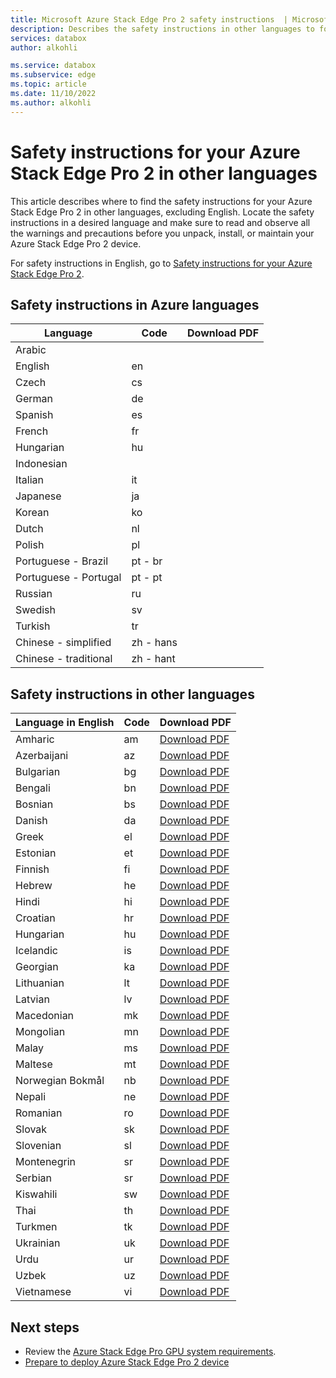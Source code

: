 ```yaml
---
title: Microsoft Azure Stack Edge Pro 2 safety instructions  | Microsoft Docs
description: Describes the safety instructions in other languages to follow while installing Azure Stack Edge Pro 2 device.
services: databox
author: alkohli

ms.service: databox
ms.subservice: edge
ms.topic: article
ms.date: 11/10/2022
ms.author: alkohli
---
```

# Safety instructions for your Azure Stack Edge Pro 2 in other languages

This article describes where to find the safety instructions for your Azure Stack Edge Pro 2 in other languages, excluding English. Locate the safety instructions in a desired language and make sure to read and observe all the warnings and precautions before you unpack, install, or maintain your Azure Stack Edge Pro 2 device.

For safety instructions in English, go to [Safety instructions for your Azure Stack Edge Pro 2](./azure-stack-edge-pro-2-safety.md).

## Safety instructions in Azure languages

|Language              |Code     |Download PDF|
|----------------------|---------|---------|
|Arabic                |         |         |
|English               |en       |         |
|Czech                 |cs       |         |
|German                |de       |         |
|Spanish               |es       |         |
|French                |fr       |         |
|Hungarian             |hu       |         |
|Indonesian            |         |         |
|Italian               |it       |         |
|Japanese              |ja       |         |
|Korean                |ko       |         |
|Dutch                 |nl       |         |
|Polish                |pl       |         |
|Portuguese - Brazil   |pt - br  |         |
|Portuguese - Portugal |pt - pt  |         |
|Russian               |ru       |         |
|Swedish               |sv       |         |
|Turkish               |tr       |         |
|Chinese - simplified  |zh - hans|         |
|Chinese - traditional |zh - hant|         |

## Safety instructions in other languages

|Language in English |Code | Download PDF |
|--------------------|-----|--------------|
| Amharic             | am   | [Download PDF](https://asedocs.blob.core.windows.net/safety-documentation/MicrosoftAzureStackEdgePro2_SafetyGuide_Amharic_RevA_5-25-2022.pdf)     |
| Azerbaijani         | az   | [Download PDF](https://asedocs.blob.core.windows.net/safety-documentation/MicrosoftAzureStackEdgePro2_SafetyGuide_Azerbaijani_RevA_5-25-2022.pdf) |
| Bulgarian           | bg   | [Download PDF](https://asedocs.blob.core.windows.net/safety-documentation/MicrosoftAzureStackEdgePro2_SafetyGuide_Bulgarian_RevA_5-25-2022.pdf)   |
| Bengali             | bn   | [Download PDF](https://asedocs.blob.core.windows.net/safety-documentation/MicrosoftAzureStackEdgePro2_SafetyGuide_Bengali_RevA_5-25-2022.pdf)     |
| Bosnian             | bs   | [Download PDF](https://asedocs.blob.core.windows.net/safety-documentation/MicrosoftAzureStackEdgePro2_SafetyGuide_Bosnian_RevA_5-25-2022.pdf)     |
| Danish              | da   | [Download PDF](https://asedocs.blob.core.windows.net/safety-documentation/MicrosoftAzureStackEdgePro2_SafetyGuide_Danish_RevA_5-25-2022.pdf)      |
| Greek               | el   | [Download PDF](https://asedocs.blob.core.windows.net/safety-documentation/MicrosoftAzureStackEdgePro2_SafetyGuide_Greek_RevA_5-25-2022.pdf)       |
| Estonian            | et   | [Download PDF](https://asedocs.blob.core.windows.net/safety-documentation/MicrosoftAzureStackEdgePro2_SafetyGuide_Estonian_RevA_5-25-2022.pdf)    |
| Finnish             | fi   | [Download PDF](https://asedocs.blob.core.windows.net/safety-documentation/MicrosoftAzureStackEdgePro2_SafetyGuide_Finnish_RevA_5-25-2022.pdf)     |
| Hebrew              | he   | [Download PDF](https://asedocs.blob.core.windows.net/safety-documentation/MicrosoftAzureStackEdgePro2_SafetyGuide_Hebrew_RevA_5-25-2022.pdf)      |
| Hindi               | hi   | [Download PDF](https://asedocs.blob.core.windows.net/safety-documentation/MicrosoftAzureStackEdgePro2_SafetyGuide_Hindi_RevA_5-25-2022.pdf)       |
| Croatian            | hr   | [Download PDF](https://asedocs.blob.core.windows.net/safety-documentation/MicrosoftAzureStackEdgePro2_SafetyGuide_Croatian_RevA_5-25-2022.pdf)    |
| Hungarian           | hu   | [Download PDF](https://asedocs.blob.core.windows.net/safety-documentation/MicrosoftAzureStackEdgePro2_SafetyGuide_Hungarian_RevA_5-25-2022.pdf)   |
| Icelandic           | is   | [Download PDF](https://asedocs.blob.core.windows.net/safety-documentation/MicrosoftAzureStackEdgePro2_SafetyGuide_Icelandic_RevA_5-25-2022.pdf)   |
| Georgian            | ka   | [Download PDF](https://asedocs.blob.core.windows.net/safety-documentation/MicrosoftAzureStackEdgePro2_SafetyGuide_Georgian_RevA_5-25-2022.pdf)    |
| Lithuanian          | lt   | [Download PDF](https://asedocs.blob.core.windows.net/safety-documentation/MicrosoftAzureStackEdgePro2_SafetyGuide_Lithuanian_RevA_5-25-2022.pdf)  |
| Latvian             | lv   | [Download PDF](https://asedocs.blob.core.windows.net/safety-documentation/MicrosoftAzureStackEdgePro2_SafetyGuide_Latvian_RevA_5-25-2022.pdf)     |
| Macedonian          | mk   | [Download PDF](https://asedocs.blob.core.windows.net/safety-documentation/MicrosoftAzureStackEdgePro2_SafetyGuide_Macedonian_RevA_5-25-2022.pdf)  |
| Mongolian           | mn   | [Download PDF](https://asedocs.blob.core.windows.net/safety-documentation/MicrosoftAzureStackEdgePro2_SafetyGuide_Mongolian_RevA_5-25-2022.pdf)   |
| Malay               | ms   | [Download PDF](https://asedocs.blob.core.windows.net/safety-documentation/MicrosoftAzureStackEdgePro2_SafetyGuide_Malay_RevA_5-25-2022.pdf)       |
| Maltese             | mt   | [Download PDF](https://asedocs.blob.core.windows.net/safety-documentation/MicrosoftAzureStackEdgePro2_SafetyGuide_Maltese_RevA_5-25-2022.pdf)     |
| Norwegian Bokmål    | nb   | [Download PDF](https://asedocs.blob.core.windows.net/safety-documentation/MicrosoftAzureStackEdgePro2_SafetyGuide_Norwegian_RevA_5-25-2022.pdf)   |
| Nepali              | ne   | [Download PDF](https://asedocs.blob.core.windows.net/safety-documentation/MicrosoftAzureStackEdgePro2_SafetyGuide_Nepali_RevA_5-25-2022.pdf)      |
| Romanian            | ro   | [Download PDF](https://asedocs.blob.core.windows.net/safety-documentation/MicrosoftAzureStackEdgePro2_SafetyGuide_Romanian_RevA_5-25-2022.pdf)    |
| Slovak              | sk   | [Download PDF](https://asedocs.blob.core.windows.net/safety-documentation/MicrosoftAzureStackEdgePro2_SafetyGuide_Slovak_RevA_5-25-2022.pdf)      |
| Slovenian           | sl   | [Download PDF](https://asedocs.blob.core.windows.net/safety-documentation/MicrosoftAzureStackEdgePro2_SafetyGuide_Slovenian_RevA_5-25-2022.pdf)   |
| Montenegrin         | sr   | [Download PDF](https://asedocs.blob.core.windows.net/safety-documentation/MicrosoftAzureStackEdgePro2_SafetyGuide_Montenegrin_RevA_5-25-2022.pdf) |
| Serbian             | sr   | [Download PDF](https://asedocs.blob.core.windows.net/safety-documentation/MicrosoftAzureStackEdgePro2_SafetyGuide_Serbian_RevA_5-25-2022.pdf)     |
| Kiswahili           | sw   | [Download PDF](https://asedocs.blob.core.windows.net/safety-documentation/MicrosoftAzureStackEdgePro2_SafetyGuide_Kiswahili_RevA_5-25-2022.pdf)   |
| Thai                | th   | [Download PDF](https://asedocs.blob.core.windows.net/safety-documentation/MicrosoftAzureStackEdgePro2_SafetyGuide_Thai_RevA_5-25-2022.pdf)        |
| Turkmen             | tk   | [Download PDF](https://asedocs.blob.core.windows.net/safety-documentation/MicrosoftAzureStackEdgePro2_SafetyGuide_Turkmen_RevA_5-25-2022.pdf)     |
| Ukrainian           | uk   | [Download PDF](https://asedocs.blob.core.windows.net/safety-documentation/MicrosoftAzureStackEdgePro2_SafetyGuide_Ukrainian_RevA_5-25-2022.pdf)   |
| Urdu                | ur   | [Download PDF](https://asedocs.blob.core.windows.net/safety-documentation/MicrosoftAzureStackEdgePro2_SafetyGuide_Urdu_RevA_5-25-2022.pdf)        |
| Uzbek               | uz   | [Download PDF](https://asedocs.blob.core.windows.net/safety-documentation/MicrosoftAzureStackEdgePro2_SafetyGuide_Uzbek_RevA_5-25-2022.pdf)       |
| Vietnamese          | vi   | [Download PDF](https://asedocs.blob.core.windows.net/safety-documentation/MicrosoftAzureStackEdgePro2_SafetyGuide_Vietnamese_RevA_5-25-2022.pdf)  |

## Next steps

- Review the [Azure Stack Edge Pro GPU system requirements](azure-stack-edge-pro-2-system-requirements.md).
- [Prepare to deploy Azure Stack Edge Pro 2 device](azure-stack-edge-pro-2-deploy-prep.md)